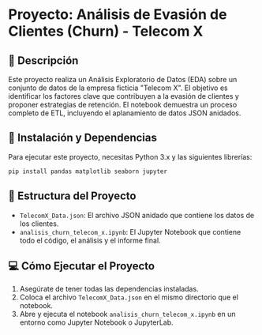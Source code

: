 # Proyecto: Análisis de Evasión de Clientes (Churn) - Telecom X

## 📄 Descripción
Este proyecto realiza un Análisis Exploratorio de Datos (EDA) sobre un conjunto de datos de la empresa ficticia "Telecom X". El objetivo es identificar los factores clave que contribuyen a la evasión de clientes y proponer estrategias de retención. El notebook demuestra un proceso completo de ETL, incluyendo el aplanamiento de datos JSON anidados.

## 🚀 Instalación y Dependencias
Para ejecutar este proyecto, necesitas Python 3.x y las siguientes librerías:
```bash
pip install pandas matplotlib seaborn jupyter
```

## 📂 Estructura del Proyecto
* `TelecomX_Data.json`: El archivo JSON anidado que contiene los datos de los clientes.
* `analisis_churn_telecom_x.ipynb`: El Jupyter Notebook que contiene todo el código, el análisis y el informe final.

## 💻 Cómo Ejecutar el Proyecto
1.  Asegúrate de tener todas las dependencias instaladas.
2.  Coloca el archivo `TelecomX_Data.json` en el mismo directorio que el notebook.
3.  Abre y ejecuta el notebook `analisis_churn_telecom_x.ipynb` en un entorno como Jupyter Notebook o JupyterLab.
